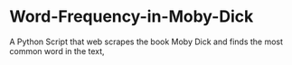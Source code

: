 # Word-Frequency-in-Moby-Dick
A Python Script that web scrapes the book Moby Dick and finds the most common word in the text,
